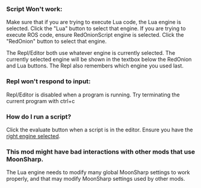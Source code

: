 ### Script Won't work:
Make sure that if you are trying to execute Lua code, the Lua engine is selected. Click the "Lua" button to select that engine.
If you are trying to execute ROS code, ensure RedOnionScript engine is selected. Click the "RedOnion" button to select that engine.

The Repl/Editor both use whatever engine is currently selected. The currently selected engine will be shown in the textbox below the RedOnion and Lua buttons. The Repl also remembers which engine you used last.

### Repl won't respond to input:
Repl/Editor is disabled when a program is running.
Try terminating the current program with ctrl+c

### How do I run a script?
Click the evaluate button when a script is in the editor. Ensure you have the [right engine selected](https://github.com/evandisoft/RedOnion/blob/master/TroubleShooting.md#script-wont-work).

### This mod might have bad interactions with other mods that use MoonSharp.
The Lua engine needs to modify many global MoonSharp settings to work properly, and that may modify MoonSharp settings used by other mods.

